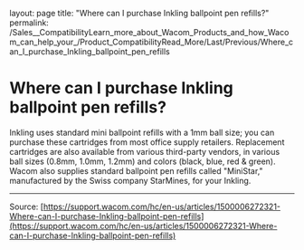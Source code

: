 layout: page
title: "Where can I purchase Inkling ballpoint pen refills?"
permalink: /Sales__CompatibilityLearn_more_about_Wacom_Products_and_how_Wacom_can_help_your_/Product_CompatibilityRead_More/Last/Previous/Where_can_I_purchase_Inkling_ballpoint_pen_refills

# Where can I purchase Inkling ballpoint pen refills?

Inkling uses standard mini ballpoint refills with a 1mm ball size; you can purchase these cartridges from most office supply retailers. Replacement cartridges are also available from various third-party vendors, in various ball sizes (0.8mm, 1.0mm, 1.2mm) and colors (black, blue, red & green). Wacom also supplies standard ballpoint pen refills called "MiniStar," manufactured by the Swiss company StarMines, for your Inkling.

---
Source: [https://support.wacom.com/hc/en-us/articles/1500006272321-Where-can-I-purchase-Inkling-ballpoint-pen-refills](https://support.wacom.com/hc/en-us/articles/1500006272321-Where-can-I-purchase-Inkling-ballpoint-pen-refills)
